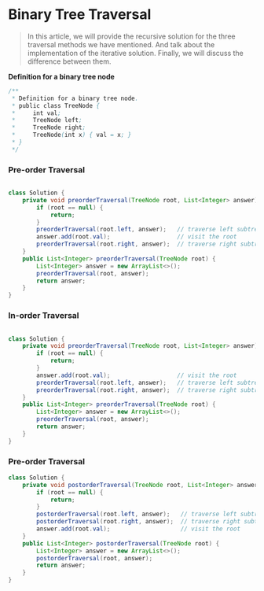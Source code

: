 # Binary Tree Traversal

> In this article, we will provide the recursive solution for the three traversal methods we have mentioned. And talk about the implementation of the iterative solution. Finally, we will discuss the difference between them.

__Definition for a binary tree node__

```java
/**
 * Definition for a binary tree node.
 * public class TreeNode {
 *     int val;
 *     TreeNode left;
 *     TreeNode right;
 *     TreeNode(int x) { val = x; }
 * }
 */
```


### Pre-order Traversal

``` java

class Solution {
    private void preorderTraversal(TreeNode root, List<Integer> answer) {
        if (root == null) {
            return;
        }
        preorderTraversal(root.left, answer);   // traverse left subtree
        answer.add(root.val);                   // visit the root
        preorderTraversal(root.right, answer);  // traverse right subtree
    }
    public List<Integer> preorderTraversal(TreeNode root) {
        List<Integer> answer = new ArrayList<>();
        preorderTraversal(root, answer);
        return answer;
    }
}
```
### In-order Traversal

``` java

class Solution {
    private void preorderTraversal(TreeNode root, List<Integer> answer) {
        if (root == null) {
            return;
        }
        answer.add(root.val);                   // visit the root
        preorderTraversal(root.left, answer);   // traverse left subtree
        preorderTraversal(root.right, answer);  // traverse right subtree
    }
    public List<Integer> preorderTraversal(TreeNode root) {
        List<Integer> answer = new ArrayList<>();
        preorderTraversal(root, answer);
        return answer;
    }
}
```
### Pre-order Traversal

``` java
class Solution {
    private void postorderTraversal(TreeNode root, List<Integer> answer) {
        if (root == null) {
            return;
        }
        postorderTraversal(root.left, answer);   // traverse left subtree
        postorderTraversal(root.right, answer);  // traverse right subtree
        answer.add(root.val);                    // visit the root
    }
    public List<Integer> postorderTraversal(TreeNode root) {
        List<Integer> answer = new ArrayList<>();
        postorderTraversal(root, answer);
        return answer;
    }
}
```
